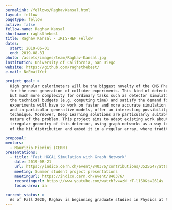 ```yaml
---
permalink: /fellows/RaghavKansal.html
layout: fellow
pagetype: fellow
active: false
fellow-name: Raghav Kansal
shortname: raghsthebest
title: Raghav Kansal - IRIS-HEP Fellow
dates:
  start: 2019-06-01
  end: 2019-08-31
photo: /assets/images/team/Raghav-Kansal.jpg
institution: University of California, San Diego
website: https://github.com/raghsthebest/
e-mail: NoEmailYet

project_goal: >
  High granular calorimeters will be the biggest novelty of the CMS Phase II upgrade and, in general,
  for the next generation of collider experiments. This kind of detectors offer more opportunities
  but much more complexity for ordinary tasks such as detector simulation. In order to stay within
  the technical budgets (e.g. computing time) and satisfy the demand for large simulation samples,
  experiments will have to work on faster and more accurate simulation techniques. Deep Learning,
  and in particular generative models, offer an interesting possibility to speed up the simulation
  technique. Moreover, Deep Learning solutions are particularly suitable for HGCAL, given the pixelated
  nature of the problem. This project aims to adapt existing work about GAN for fast simulation to the
  irregular geometry of this detector, using graph networks as a way to learn a sparse representation
  of the hit distribution and embed it in a regular array, where traditional computing vision techniques can be used.

proposal:
mentors:
  - Maurizio Pierini (CERN)
presentations:
  - title: "Fast HGCAL Simulation with Graph Network"
    date: 2019-08-21
    url: https://indico.cern.ch/event/840376/contributions/3525647/attachments/1895521/3127116/GNNs_for_Fast_HGCAL_Simulation_IRIS-HEP.pdf#search=Raghav%20Kansal
    meeting: Summer student project presentations
    meetingurl: https://indico.cern.ch/event/840376/
    recordingurl: https://www.youtube.com/watch?v=wzN_rT-l1S0&t=2614s
    focus-area: ia

current_status: >
  As of Fall 2020, Raghav is beginning graduate studies in Physics at the University of California, San Diego
---
```

